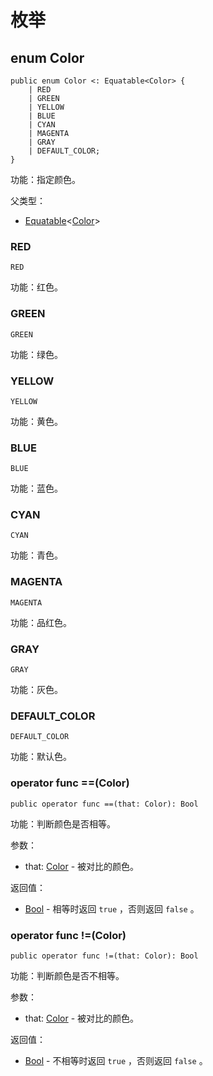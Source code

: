 # 枚举

## enum Color

```cangjie
public enum Color <: Equatable<Color> {
    | RED
    | GREEN
    | YELLOW
    | BLUE
    | CYAN
    | MAGENTA
    | GRAY
    | DEFAULT_COLOR;
}
```

功能：指定颜色。

父类型：

- [Equatable](../../core/core_package_api/core_package_interfaces.md#interface-equatablet)\<[Color](#enum-color)>

### RED

```cangjie
RED
```

功能：红色。

### GREEN

```cangjie
GREEN
```

功能：绿色。

### YELLOW

```cangjie
YELLOW
```

功能：黄色。

### BLUE

```cangjie
BLUE
```

功能：蓝色。

### CYAN

```cangjie
CYAN
```

功能：青色。

### MAGENTA

```cangjie
MAGENTA
```

功能：品红色。

### GRAY

```cangjie
GRAY
```

功能：灰色。

### DEFAULT_COLOR

```cangjie
DEFAULT_COLOR
```

功能：默认色。

### operator func ==(Color)

```cangjie
public operator func ==(that: Color): Bool
```

功能：判断颜色是否相等。

参数：

- that: [Color](#enum-color) - 被对比的颜色。

返回值：

- [Bool](../../core/core_package_api/core_package_intrinsics.md#bool) - 相等时返回 `true` ，否则返回 `false` 。

### operator func !=(Color)

```cangjie
public operator func !=(that: Color): Bool
```

功能：判断颜色是否不相等。

参数：

- that: [Color](#enum-color) - 被对比的颜色。

返回值：

- [Bool](../../core/core_package_api/core_package_intrinsics.md#bool) - 不相等时返回 `true` ，否则返回 `false` 。
